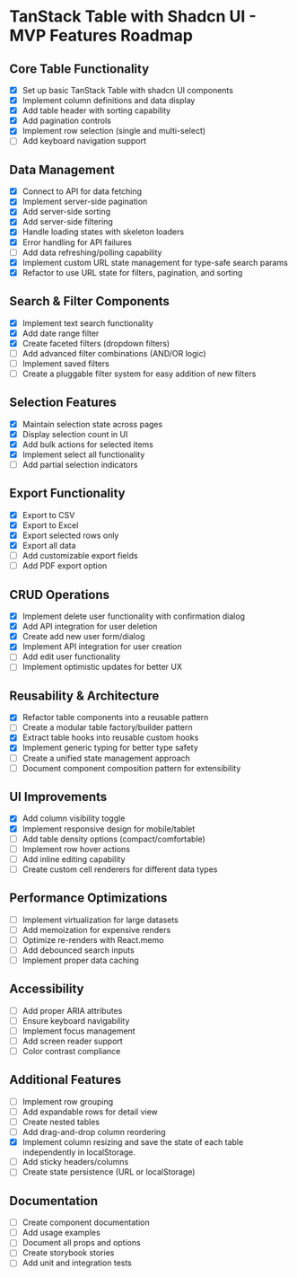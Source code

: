 # TanStack Table with Shadcn UI - MVP Features Roadmap

## Core Table Functionality

- [x] Set up basic TanStack Table with shadcn UI components
- [x] Implement column definitions and data display
- [x] Add table header with sorting capability
- [x] Add pagination controls
- [x] Implement row selection (single and multi-select)
- [ ] Add keyboard navigation support

## Data Management

- [x] Connect to API for data fetching
- [x] Implement server-side pagination
- [x] Add server-side sorting
- [x] Add server-side filtering
- [x] Handle loading states with skeleton loaders
- [x] Error handling for API failures
- [ ] Add data refreshing/polling capability
- [x] Implement custom URL state management for type-safe search params
- [x] Refactor to use URL state for filters, pagination, and sorting

## Search & Filter Components

- [x] Implement text search functionality
- [x] Add date range filter
- [x] Create faceted filters (dropdown filters)
- [ ] Add advanced filter combinations (AND/OR logic)
- [ ] Implement saved filters
- [ ] Create a pluggable filter system for easy addition of new filters

## Selection Features

- [x] Maintain selection state across pages
- [x] Display selection count in UI
- [x] Add bulk actions for selected items
- [x] Implement select all functionality
- [ ] Add partial selection indicators

## Export Functionality

- [x] Export to CSV
- [x] Export to Excel
- [x] Export selected rows only
- [x] Export all data
- [ ] Add customizable export fields
- [ ] Add PDF export option

## CRUD Operations

- [x] Implement delete user functionality with confirmation dialog
- [x] Add API integration for user deletion
- [x] Create add new user form/dialog
- [x] Implement API integration for user creation
- [ ] Add edit user functionality
- [ ] Implement optimistic updates for better UX

## Reusability & Architecture

- [x] Refactor table components into a reusable pattern
- [ ] Create a modular table factory/builder pattern
- [x] Extract table hooks into reusable custom hooks
- [x] Implement generic typing for better type safety
- [ ] Create a unified state management approach
- [ ] Document component composition pattern for extensibility

## UI Improvements

- [x] Add column visibility toggle
- [x] Implement responsive design for mobile/tablet
- [ ] Add table density options (compact/comfortable)
- [ ] Implement row hover actions
- [ ] Add inline editing capability
- [ ] Create custom cell renderers for different data types

## Performance Optimizations

- [ ] Implement virtualization for large datasets
- [ ] Add memoization for expensive renders
- [ ] Optimize re-renders with React.memo
- [ ] Add debounced search inputs
- [ ] Implement proper data caching

## Accessibility

- [ ] Add proper ARIA attributes
- [ ] Ensure keyboard navigability
- [ ] Implement focus management
- [ ] Add screen reader support
- [ ] Color contrast compliance

## Additional Features

- [ ] Implement row grouping
- [ ] Add expandable rows for detail view
- [ ] Create nested tables
- [ ] Add drag-and-drop column reordering
- [x] Implement column resizing and save the state of each table independently in localStorage.
- [ ] Add sticky headers/columns
- [ ] Create state persistence (URL or localStorage)

## Documentation

- [ ] Create component documentation
- [ ] Add usage examples
- [ ] Document all props and options
- [ ] Create storybook stories
- [ ] Add unit and integration tests
